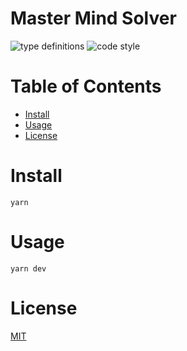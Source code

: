 # Master Mind Solver

![type definitions](https://img.shields.io/npm/types/typescript?style=flat-square)
![code style](https://img.shields.io/badge/code_style-prettier-ff69b4.svg?style=flat-square)

# Table of Contents

- [Install](#install)
- [Usage](#usage)
- [License](#license)

# Install

`yarn`

# Usage

`yarn dev`

# License

[MIT](./LICENSE)
